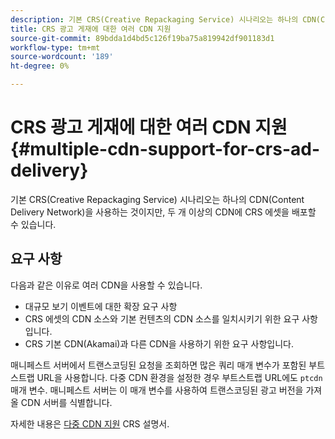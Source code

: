 ```yaml
---
description: 기본 CRS(Creative Repackaging Service) 시나리오는 하나의 CDN(Content Delivery Network)을 사용하는 것이지만, 두 개 이상의 CDN에 CRS 에셋을 배포할 수 있습니다.
title: CRS 광고 게재에 대한 여러 CDN 지원
source-git-commit: 89bdda1d4bd5c126f19ba75a819942df901183d1
workflow-type: tm+mt
source-wordcount: '189'
ht-degree: 0%

---
```



# CRS 광고 게재에 대한 여러 CDN 지원 {#multiple-cdn-support-for-crs-ad-delivery}

기본 CRS(Creative Repackaging Service) 시나리오는 하나의 CDN(Content Delivery Network)을 사용하는 것이지만, 두 개 이상의 CDN에 CRS 에셋을 배포할 수 있습니다.

## 요구 사항

다음과 같은 이유로 여러 CDN을 사용할 수 있습니다.

* 대규모 보기 이벤트에 대한 확장 요구 사항
* CRS 에셋의 CDN 소스와 기본 컨텐츠의 CDN 소스를 일치시키기 위한 요구 사항입니다.
* CRS 기본 CDN(Akamai)과 다른 CDN을 사용하기 위한 요구 사항입니다.

매니페스트 서버에서 트랜스코딩된 요청을 조회하면 많은 쿼리 매개 변수가 포함된 부트스트랩 URL을 사용합니다. 다중 CDN 환경을 설정한 경우 부트스트랩 URL에도 `ptcdn` 매개 변수. 매니페스트 서버는 이 매개 변수를 사용하여 트랜스코딩된 광고 버전을 가져올 CDN 서버를 식별합니다.

자세한 내용은 [다중 CDN 지원](../../~old-creative-repackaging-service/multi-cdn-supportt.md) CRS 설명서.

